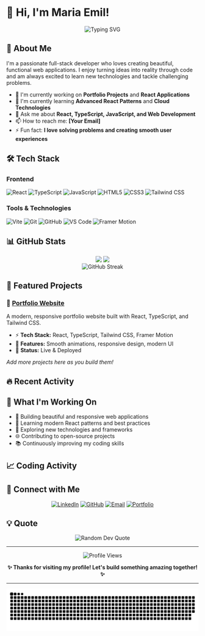 # 👋 Hi, I'm Maria Emil!

<div align="center">
  <img src="https://readme-typing-svg.herokuapp.com?font=Fira+Code&size=30&duration=3000&pause=1000&color=6366F1&center=true&vCenter=true&width=600&lines=Front+End+Developer+&+UI+UX+Designer;React+%26+TypeScript+Enthusiast;Always+Learning+New+Technologies" alt="Typing SVG" />
</div>

## 🚀 About Me

I'm a passionate full-stack developer who loves creating beautiful, functional web applications. I enjoy turning ideas into reality through code and am always excited to learn new technologies and tackle challenging problems.

- 🔭 I'm currently working on **Portfolio Projects** and **React Applications**
- 🌱 I'm currently learning **Advanced React Patterns** and **Cloud Technologies**
- 💬 Ask me about **React, TypeScript, JavaScript, and Web Development**
- 📫 How to reach me: **[Your Email]**
- ⚡ Fun fact: **I love solving problems and creating smooth user experiences**

## 🛠️ Tech Stack

### Frontend
![React](https://img.shields.io/badge/React-20232A?style=for-the-badge&logo=react&logoColor=61DAFB)
![TypeScript](https://img.shields.io/badge/TypeScript-007ACC?style=for-the-badge&logo=typescript&logoColor=white)
![JavaScript](https://img.shields.io/badge/JavaScript-323330?style=for-the-badge&logo=javascript&logoColor=F7DF1E)
![HTML5](https://img.shields.io/badge/HTML5-E34F26?style=for-the-badge&logo=html5&logoColor=white)
![CSS3](https://img.shields.io/badge/CSS3-1572B6?style=for-the-badge&logo=css3&logoColor=white)
![Tailwind CSS](https://img.shields.io/badge/Tailwind_CSS-38B2AC?style=for-the-badge&logo=tailwind-css&logoColor=white)

### Tools & Technologies
![Vite](https://img.shields.io/badge/Vite-646CFF?style=for-the-badge&logo=vite&logoColor=white)
![Git](https://img.shields.io/badge/Git-F05032?style=for-the-badge&logo=git&logoColor=white)
![GitHub](https://img.shields.io/badge/GitHub-100000?style=for-the-badge&logo=github&logoColor=white)
![VS Code](https://img.shields.io/badge/VS_Code-0078D4?style=for-the-badge&logo=visual%20studio%20code&logoColor=white)
![Framer Motion](https://img.shields.io/badge/Framer_Motion-black?style=for-the-badge&logo=framer&logoColor=blue)

## 📊 GitHub Stats

<div align="center">
  <img height="180em" src="https://github-readme-stats.vercel.app/api?username=MariaEmil748&show_icons=true&theme=tokyonight&include_all_commits=true&count_private=true"/>
  <img height="180em" src="https://github-readme-stats.vercel.app/api/top-langs/?username=MariaEmil748&layout=compact&langs_count=8&theme=tokyonight"/>
</div>

<div align="center">
  <img src="https://github-readme-streak-stats.herokuapp.com/?user=MariaEmil748&theme=tokyonight" alt="GitHub Streak" />
</div>

## 🎯 Featured Projects

### 🌟 [Portfolio Website](https://github.com/MariaEmil748/Portfolio1)
A modern, responsive portfolio website built with React, TypeScript, and Tailwind CSS.
- ⚡ **Tech Stack:** React, TypeScript, Tailwind CSS, Framer Motion
- 🎨 **Features:** Smooth animations, responsive design, modern UI
- 🚀 **Status:** Live & Deployed

*Add more projects here as you build them!*

## 🔥 Recent Activity

<!--START_SECTION:activity-->
<!--END_SECTION:activity-->

## 🌟 What I'm Working On

- 🎨 Building beautiful and responsive web applications
- 📱 Learning modern React patterns and best practices
- 🔧 Exploring new technologies and frameworks
- 🌐 Contributing to open-source projects
- 📚 Continuously improving my coding skills

## 📈 Coding Activity

<!--START_SECTION:waka-->
<!--END_SECTION:waka-->

## 🤝 Connect with Me

<div align="center">
  
[![LinkedIn](https://img.shields.io/badge/LinkedIn-0077B5?style=for-the-badge&logo=linkedin&logoColor=white)](https://linkedin.com/in/your-profile)
[![GitHub](https://img.shields.io/badge/GitHub-100000?style=for-the-badge&logo=github&logoColor=white)](https://github.com/MariaEmil748)
[![Email](https://img.shields.io/badge/Email-D14836?style=for-the-badge&logo=gmail&logoColor=white)](mailto:your-email@example.com)
[![Portfolio](https://img.shields.io/badge/Portfolio-FF5722?style=for-the-badge&logo=todoist&logoColor=white)](https://your-portfolio-url.com)

</div>

## 💡 Quote

<div align="center">
  <img src="https://quotes-github-readme.vercel.app/api?type=horizontal&theme=tokyonight" alt="Random Dev Quote"/>
</div>

---

<div align="center">
  <img src="https://komarev.com/ghpvc/?username=MariaEmil748&label=Profile%20views&color=0e75b6&style=flat" alt="Profile Views" />
  
  **✨ Thanks for visiting my profile! Let's build something amazing together! ✨**
</div>

---

<div align="center">
  <img src="https://raw.githubusercontent.com/platane/platane/output/github-contribution-grid-snake.svg" alt="Snake animation" />
</div>
